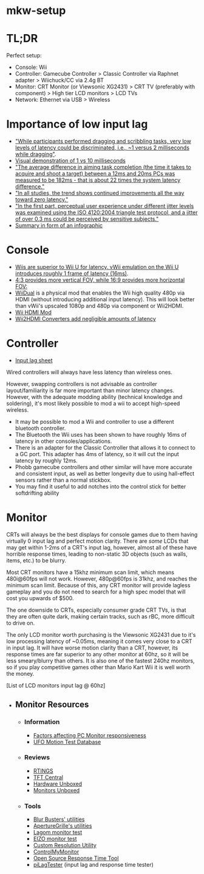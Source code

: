 # mkw-setup

# TL;DR

Perfect setup:
- Console: Wii
- Controller: Gamecube Controller > Classic Controller via Raphnet adapter > Wiichuck/CC via 2.4g BT
- Monitor: CRT Monitor (or Viewsonic XG2431) > CRT TV (preferably with component) > High tier LCD monitors > LCD TVs
- Network: Ethernet via USB > Wireless

# Importance of low input lag

- ["While participants performed dragging and scribbling tasks, very low levels of latency could be discriminated, i.e., ~1 versus 2 milliseconds while dragging"](https://doi.org/10.1145/2556288.2557037).
- [Visual demonstration of 1 vs 10 milliseconds](https://youtu.be/vOvQCPLkPt4?t=80)
- ["The average difference in aiming task completion (the time it takes to acquire and shoot a target) between a 12ms and 20ms PCs was measured to be 182ms - that is about 22 times the system latency difference."](https://www.nvidia.com/en-us/geforce/news/reflex-low-latency-platform/#why-does-system-latency-matter)
- ["In all studies, the trend shows continued improvements all the way toward zero latency."](https://developer.nvidia.com/blog/aiming-faster-in-games-with-low-computer-system-latency/)
- ["In the first part, perceptual user experience under different jitter levels was examined using the ISO 4120:2004 triangle test protocol, and a jitter of over 0.3 ms could be perceived by sensitive subjects."](https://dl.acm.org/doi/10.1145/3472749.3474783)
- [Summary in form of an infographic](https://raw.githubusercontent.com/BoringBoredom/PC-Optimization-Hub/main/content/importance%20of%20low%20input%20lag/latency.png)

# Console

- [Wiis are superior to Wii U for latency. vWii emulation on the Wii U introduces roughly 1 frame of latency (16ms)](https://www.youtube.com/watch?v=Lb8zj5uKifk).
- [4:3 provides more vertical FOV, while 16:9 provides more horizontal FOV:](https://i.imgur.com/ctfwVZO.jpeg)
- [WiiDual](https://www.retrorgb.com/wiidual.html) is a physical mod that enables the Wii high quality 480p via HDMI (without introducing additional input latency). This will look better than vWii's upscaled 1080p and 480p via component or Wii2HDMI.
- [Wii HDMI Mod](https://arthrimus.com/product/wiihdmi-complete-install-service/)
- [Wii2HDMI Converters add negligible amounts of latency](https://twitter.com/Kadano/status/1026867743587483649)

# Controller

  - [Input lag sheet](https://docs.google.com/spreadsheets/d/1KlRObr3Be4zLch7Zyqg6qCJzGuhyGmXaOIUrpfncXIM/edit)

Wired controllers will always have less latency than wireless ones.

However, swapping controllers is not advisable as controller layout/familiarity is far more important than minor latency changes. However, with the adequate modding ability (technical knowledge and soldering), it's most likely possible to mod a wii to accept high-speed wireless. 

- It may be possible to mod a Wii and controller to use a different bluetooth controller.
- The Bluetooth the Wii uses has been shown to have roughly 16ms of latency in other consoles/applications.
- There is an adapter for the Classic Controller that allows it to connect to a GC port. This adapter has 4ms of latency, so it will cut the input latency by roughly 12ms.
- Phobb gamecube controllers and other similar will have more accurate and consistent input, as well as better longevity due to using hall-effect sensors rather than a normal stickbox. 
- You may find it useful to add notches into the control stick for better softdrifting ability



# Monitor
CRTs will always be the best displays for console games due to them having virtually 0 input lag and perfect motion clarity. There are *some* LCDs that may get within 1-2ms of a CRT's input lag, however, almost all of these have horrible response times, leading to non-static 3D objects (such as walls, items, etc.) to be blurry. 

Most CRT monitors have a 15khz minimum scan limit, which means 480i@60fps will not work. However, 480p@60fps is 31khz, and reaches the minimum scan limit. Because of this, any CRT monitor will provide lagless gameplay and you do not need to search for a high spec model that will cost you upwards of $500. 

The one downside to CRTs, especially consumer grade CRT TVs, is that they are often quite dark, making certain tracks, such as rBC, more difficult to drive on. 

The only LCD monitor worth purchasing is the Viewsonic XG2431 due to it's low processing latency of ~0.05ms, meaning it comes very close to a CRT in input lag. It will have worse motion clarity than a CRT, however, its response times are far superior to any other monitor at 60hz, so it will be less smeary/blurry than others. It is also one of the fastest 240hz monitors, so if you play competitive games other than Mario Kart Wii it is well worth the money. 

[List of LCD monitors input lag @ 60hz]









- ## Monitor Resources
  - ### Information
    - [Factors affecting PC Monitor responsiveness](https://pcmonitors.info/articles/factors-affecting-pc-monitor-responsiveness/)
    - [UFO Motion Test Database](https://docs.google.com/spreadsheets/d/180jSMtUKHsXVWBdG9LEYmTLWcBaTAEO9d7d4SUTgmTw/edit)
  - ### Reviews
    - [RTINGS](https://www.rtings.com/monitor/tools/table)
    - [TFT Central](https://www.tftcentral.co.uk/reviews_index.htm)
    - [Hardware Unboxed](https://www.youtube.com/playlist?list=PL7m5C6_P_lnXb9cHwdo0Ct1TTZ7KUwm3e)
    - [Monitors Unboxed](https://www.youtube.com/@monitorsunboxed/videos)
  - ### Tools
    - [Blur Busters' utilities](https://www.testufo.com/)
    - [ApertureGrille's utilities](https://www.aperturegrille.com/software/)
    - [Lagom monitor test](http://www.lagom.nl/lcd-test/all_tests.php)
    - [EIZO monitor test](https://www.eizo.be/monitor-test/)
    - [Custom Resolution Utility](https://www.monitortests.com/forum/Thread-Custom-Resolution-Utility-CRU)
    - [ControlMyMonitor](https://www.nirsoft.net/utils/control_my_monitor.html)
    - [Open Source Response Time Tool](https://www.osrtt.com/)
    - [piLagTester](https://alantechreview.blogspot.com/2020/08/pilagtester-pro-order-page.html) (input lag and response time tester)

